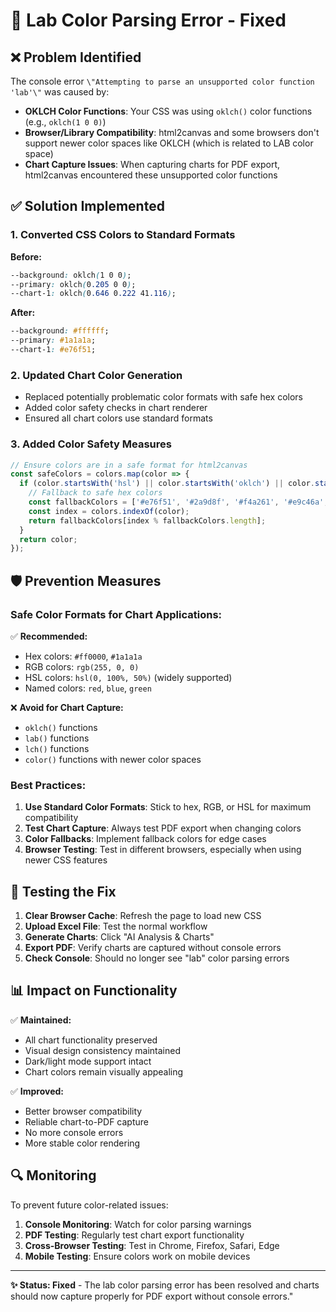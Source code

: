 # 🎨 Lab Color Parsing Error - Fixed

## ❌ Problem Identified

The console error `\"Attempting to parse an unsupported color function 'lab'\"` was caused by:

- **OKLCH Color Functions**: Your CSS was using `oklch()` color functions (e.g., `oklch(1 0 0)`)
- **Browser/Library Compatibility**: html2canvas and some browsers don't support newer color spaces like OKLCH (which is related to LAB color space)
- **Chart Capture Issues**: When capturing charts for PDF export, html2canvas encountered these unsupported color functions

## ✅ Solution Implemented

### 1. **Converted CSS Colors to Standard Formats**

**Before:**
```css
--background: oklch(1 0 0);
--primary: oklch(0.205 0 0);
--chart-1: oklch(0.646 0.222 41.116);
```

**After:**
```css
--background: #ffffff;
--primary: #1a1a1a;
--chart-1: #e76f51;
```

### 2. **Updated Chart Color Generation**

- Replaced potentially problematic color formats with safe hex colors
- Added color safety checks in chart renderer
- Ensured all chart colors use standard formats

### 3. **Added Color Safety Measures**

```typescript
// Ensure colors are in a safe format for html2canvas
const safeColors = colors.map(color => {
  if (color.startsWith('hsl') || color.startsWith('oklch') || color.startsWith('lab')) {
    // Fallback to safe hex colors
    const fallbackColors = ['#e76f51', '#2a9d8f', '#f4a261', '#e9c46a', '#264653'];
    const index = colors.indexOf(color);
    return fallbackColors[index % fallbackColors.length];
  }
  return color;
});
```

## 🛡️ Prevention Measures

### **Safe Color Formats for Chart Applications:**

✅ **Recommended:**
- Hex colors: `#ff0000`, `#1a1a1a`
- RGB colors: `rgb(255, 0, 0)`
- HSL colors: `hsl(0, 100%, 50%)` (widely supported)
- Named colors: `red`, `blue`, `green`

❌ **Avoid for Chart Capture:**
- `oklch()` functions
- `lab()` functions
- `lch()` functions
- `color()` functions with newer color spaces

### **Best Practices:**

1. **Use Standard Color Formats**: Stick to hex, RGB, or HSL for maximum compatibility
2. **Test Chart Capture**: Always test PDF export when changing colors
3. **Color Fallbacks**: Implement fallback colors for edge cases
4. **Browser Testing**: Test in different browsers, especially when using newer CSS features

## 🧪 Testing the Fix

1. **Clear Browser Cache**: Refresh the page to load new CSS
2. **Upload Excel File**: Test the normal workflow
3. **Generate Charts**: Click \"AI Analysis & Charts\"
4. **Export PDF**: Verify charts are captured without console errors
5. **Check Console**: Should no longer see \"lab\" color parsing errors

## 📊 Impact on Functionality

✅ **Maintained:**
- All chart functionality preserved
- Visual design consistency maintained
- Dark/light mode support intact
- Chart colors remain visually appealing

✅ **Improved:**
- Better browser compatibility
- Reliable chart-to-PDF capture
- No more console errors
- More stable color rendering

## 🔍 Monitoring

To prevent future color-related issues:

1. **Console Monitoring**: Watch for color parsing warnings
2. **PDF Testing**: Regularly test chart export functionality
3. **Cross-Browser Testing**: Test in Chrome, Firefox, Safari, Edge
4. **Mobile Testing**: Ensure colors work on mobile devices

---

**✨ Status: Fixed** - The lab color parsing error has been resolved and charts should now capture properly for PDF export without console errors."